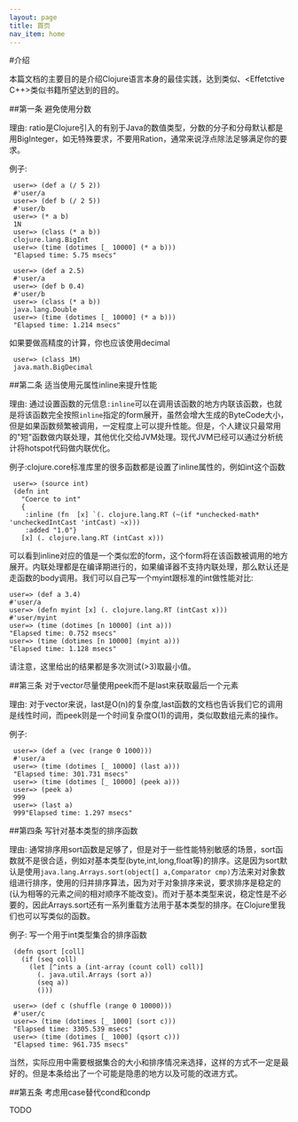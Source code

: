 ```yaml
---
layout: page
title: 首页
nav_item: home
---
```


#介绍

本篇文档的主要目的是介绍Clojure语言本身的最佳实践，达到类似<Effetchtive Java>、<Effetctive C++>类似书籍所望达到的目的。

##第一条 避免使用分数

理由: ratio是Clojure引入的有别于Java的数值类型，分数的分子和分母默认都是用BigInteger，如无特殊要求，不要用Ration，通常来说浮点除法足够满足你的要求。

例子:

     user=> (def a (/ 5 2))
     #'user/a
     user=> (def b (/ 2 5))
     #'user/b
	 user=> (* a b)
     1N
     user=> (class (* a b))
     clojure.lang.BigInt
	 user=> (time (dotimes [_ 10000] (* a b)))
     "Elapsed time: 5.75 msecs"
	 
	 user=> (def a 2.5)
     #'user/a
     user=> (def b 0.4)
     #'user/b
     user=> (class (* a b))
     java.lang.Double
	 user=> (time (dotimes [_ 10000] (* a b)))
     "Elapsed time: 1.214 msecs"
	 
如果要做高精度的计算，你也应该使用decimal

     user=> (class 1M)
     java.math.BigDecimal


##第二条 适当使用元属性inline来提升性能

理由: 通过设置函数的元信息`:inline`可以在调用该函数的地方内联该函数，也就是将该函数完全按照`inline`指定的form展开，虽然会增大生成的ByteCode大小，但是如果函数频繁被调用，一定程度上可以提升性能。但是，个人建议只最常用的"短"函数做内联处理，其他优化交给JVM处理。现代JVM已经可以通过分析统计将hotspot代码做内联优化。

例子:clojure.core标准库里的很多函数都是设置了inline属性的，例如int这个函数

     user=> (source int)
     (defn int
       "Coerce to int"
       {
        :inline (fn  [x] `(. clojure.lang.RT (~(if *unchecked-math* 'uncheckedIntCast 'intCast) ~x)))
        :added "1.0"}
       [x] (. clojure.lang.RT (intCast x)))
	   

可以看到inline对应的值是一个类似宏的form，这个form将在该函数被调用的地方展开。内联处理都是在编译期进行的，如果编译器不支持内联处理，那么默认还是走函数的body调用。我们可以自己写一个myint跟标准的int做性能对比:

    user=> (def a 3.4)
    #'user/a
	user=> (defn myint [x] (. clojure.lang.RT (intCast x)))
    #'user/myint
	user=> (time (dotimes [n 10000] (int a)))
    "Elapsed time: 0.752 msecs"
	user=> (time (dotimes [n 10000] (myint a)))
    "Elapsed time: 1.128 msecs"
	
请注意，这里给出的结果都是多次测试(>3)取最小值。

##第三条 对于vector尽量使用peek而不是last来获取最后一个元素

理由: 对于vector来说，last是O(n)的复杂度,last函数的文档也告诉我们它的调用是线性时间，而peek则是一个时间复杂度O(1)的调用，类似取数组元素的操作。

例子:

     user=> (def a (vec (range 0 1000)))
     #'user/a
	 user=> (time (dotimes [_ 10000] (last a)))
     "Elapsed time: 301.731 msecs"
	 user=> (time (dotimes [_ 10000] (peek a)))
     user=> (peek a)
     999
     user=> (last a)
     999"Elapsed time: 1.297 msecs"
	 
	 
##第四条 写针对基本类型的排序函数

理由: 通常排序用sort函数是足够了，但是对于一些性能特别敏感的场景，sort函数就不是很合适，例如对基本类型(byte,int,long,float等)的排序。这是因为sort默认是使用`java.lang.Arrays.sort(object[] a,Comparator cmp)`方法来对对象数组进行排序，使用的归并排序算法，因为对于对象排序来说，要求排序是稳定的(认为相等的元素之间的相对顺序不能改变)。而对于基本类型来说，稳定性是不必要的，因此Arrays.sort还有一系列重载方法用于基本类型的排序。在Clojure里我们也可以写类似的函数。

例子: 写一个用于int类型集合的排序函数

     (defn qsort [coll]
       (if (seq coll)
         (let [^ints a (int-array (count coll) coll)]
           (. java.util.Arrays (sort a))
           (seq a))
           ()))
		   
     user=> (def c (shuffle (range 0 10000)))
     #'user/c
	 user=> (time (dotimes [_ 1000] (sort c)))
     "Elapsed time: 3305.539 msecs"
	 user=> (time (dotimes [_ 1000] (qsort c)))
     "Elapsed time: 961.735 msecs"
	 
当然，实际应用中需要根据集合的大小和排序情况来选择，这样的方式不一定是最好的。但是本条给出了一个可能是隐患的地方以及可能的改进方式。

##第五条 考虑用case替代cond和condp

TODO


    
